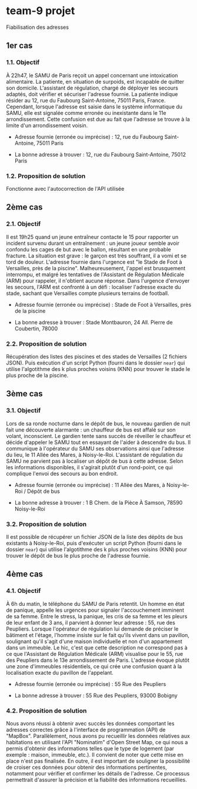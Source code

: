 # team-9 projet
Fiabilisation des adresses

## 1er cas
### 1.1. Objectif
À 22h47, le SAMU de Paris reçoit un appel concernant une intoxication alimentaire. La patiente, en situation de surpoids, est incapable de quitter son domicile. L'assistant de régulation, chargé de déployer les secours adaptés, doit vérifier et sécuriser l'adresse fournie. La patiente indique résider au 12, rue du Faubourg Saint-Antoine, 75011 Paris, France. Cependant, lorsque l'adresse est saisie dans le système informatique du SAMU, elle est signalée comme erronée ou inexistante dans le 11e arrondissement. Cette confusion est due au fait que l'adresse se trouve à la limite d'un arrondissement voisin.


- Adresse fournie (erronée ou imprécise) : 12, rue du Faubourg Saint-Antoine, 75011 Paris
+ La bonne adresse à trouver : 12, rue du Faubourg Saint-Antoine, 75012 Paris

### 1.2. Proposition de solution
Fonctionne avec l'autocorrection de l'API utilisée

## 2ème cas
### 2.1. Objectif
Il est 19h25 quand un jeune entraîneur contacte le 15 pour rapporter un incident survenu durant un entraînement : un jeune joueur semble avoir confondu les cages de but avec le ballon, résultant en une probable fracture. La situation est grave : le garçon est très souffrant, il a vomi et se tord de douleur. L'adresse fournie dans l'urgence est "le Stade de Foot à Versailles, près de la piscine". Malheureusement, l'appel est brusquement interrompu, et malgré les tentatives de l'Assistant de Régulation Médicale (ARM) pour rappeler, il n'obtient aucune réponse. Dans l'urgence d'envoyer les secours, l'ARM est confronté à un défi : localiser l'adresse exacte du stade, sachant que Versailles compte plusieurs terrains de football.


- Adresse fournie (erronée ou imprécise) : Stade de Foot à Versailles, près de la piscine
+ La bonne adresse à trouver : Stade Montbauron, 24 All. Pierre de Coubertin, 78000

### 2.2. Proposition de solution
Récupération des listes des piscines et des stades de Versailles (2 fichiers JSON).
Puis exécution d'un script Python (fourni dans le dossier `near`) qui utilise l'algotithme des k plus proches voisins (KNN) pour trouver le stade le plus proche de la piscine.

## 3ème cas
### 3.1. Objectif
Lors de sa ronde nocturne dans le dépôt de bus, le nouveau gardien de nuit fait une découverte alarmante : un chauffeur de bus est affalé sur son volant, inconscient. Le gardien tente sans succès de réveiller le chauffeur et décide d'appeler le SAMU tout en essayant de l'aider à descendre du bus. Il communique à l'opérateur du SAMU ses observations ainsi que l'adresse du lieu, le 11 Allée des Mares, à Noisy-le-Roi.
L'assistant de régulation du SAMU ne parvient pas à localiser un dépôt de bus à cette adresse. Selon les informations disponibles, il s'agirait plutôt d'un rond-point, ce qui complique l'envoi des secours au bon endroit.


- Adresse fournie (erronée ou imprécise) : 11 Allée des Mares, à Noisy-le-Roi / Dépôt de bus
+ La bonne adresse à trouver : 1 B Chem. de la Pièce À Samson, 78590 Noisy-le-Roi 

### 3.2. Proposition de solution
Il est possible de récupérer un fichier JSON de la liste des dépôts de bus existants à Noisy-le-Roi, puis d'exécuter un script Python (fourni dans le dossier `near`) qui utilise l'algotithme des k plus proches voisins (KNN) pour trouver le dépôt de bus le plus proche de l'adresse fournie.

## 4ème cas
### 4.1. Objectif
À 6h du matin, le téléphone du SAMU de Paris retentit. Un homme en état de panique, appelle les urgences pour signaler l'accouchement imminent de sa femme. Entre le stress, la panique, les cris de sa femme et les pleurs de leur enfant de 3 ans, il parvient à donner leur adresse : 55, rue des Peupliers. Lorsque l'opérateur de régulation lui demande de préciser le bâtiment et l'étage, l'homme insiste sur le fait qu'ils vivent dans un pavillon, soulignant qu'il s'agit d'une maison individuelle et non d'un appartement dans un immeuble.
Le hic, c'est que cette description ne correspond pas à ce que l'Assistant de Régulation Médicale (ARM) visualise pour le 55, rue des Peupliers dans le 13e arrondissement de Paris. L'adresse évoque plutôt une zone d'immeubles résidentiels, ce qui crée une confusion quant à la localisation exacte du pavillon de l'appelant.


- Adresse fournie (erronée ou imprécise) : 55 Rue des Peupliers
+ La bonne adresse à trouver : 55 Rue des Peupliers, 93000 Bobigny

### 4.2. Proposition de solution
Nous avons réussi à obtenir avec succès les données comportant les adresses correctes grâce à l'interface de programmation (API) de "MapBox". Parallèlement, nous avons pu recueillir les données relatives aux habitations en utilisant l'API "Nominatim" d'Open Street Map, ce qui nous a permis d'obtenir des informations telles que le type de logement (par exemple : maison, immeuble, etc.).
Il convient de noter que cette mise en place n'est pas finalisée.
En outre, il est important de souligner la possibilité de croiser ces données pour obtenir des informations pertinentes, notamment pour vérifier et confirmer les détails de l'adresse. Ce processus permettrait d'assurer la précision et la fiabilité des informations recueillies.